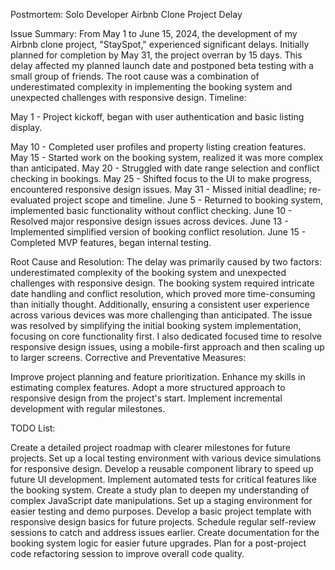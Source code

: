Postmortem: Solo Developer Airbnb Clone Project Delay

Issue Summary:
From May 1 to June 15, 2024, the development of my Airbnb clone project, "StaySpot," experienced significant delays. Initially planned for completion by May 31, the project overran by 15 days. This delay affected my planned launch date and postponed beta testing with a small group of friends. The root cause was a combination of underestimated complexity in implementing the booking system and unexpected challenges with responsive design.
Timeline:

May 1 - Project kickoff, began with user authentication and basic listing display.

May 10 - Completed user profiles and property listing creation features.
May 15 - Started work on the booking system, realized it was more complex than anticipated.
May 20 - Struggled with date range selection and conflict checking in bookings.
May 25 - Shifted focus to the UI to make progress, encountered responsive design issues.
May 31 - Missed initial deadline; re-evaluated project scope and timeline.
June 5 - Returned to booking system, implemented basic functionality without conflict checking.
June 10 - Resolved major responsive design issues across devices.
June 13 - Implemented simplified version of booking conflict resolution.
June 15 - Completed MVP features, began internal testing.

Root Cause and Resolution:
The delay was primarily caused by two factors: underestimated complexity of the booking system and unexpected challenges with responsive design. The booking system required intricate date handling and conflict resolution, which proved more time-consuming than initially thought. Additionally, ensuring a consistent user experience across various devices was more challenging than anticipated.
The issue was resolved by simplifying the initial booking system implementation, focusing on core functionality first. I also dedicated focused time to resolve responsive design issues, using a mobile-first approach and then scaling up to larger screens.
Corrective and Preventative Measures:

Improve project planning and feature prioritization.
Enhance my skills in estimating complex features.
Adopt a more structured approach to responsive design from the project's start.
Implement incremental development with regular milestones.

TODO List:

Create a detailed project roadmap with clearer milestones for future projects.
Set up a local testing environment with various device simulations for responsive design.
Develop a reusable component library to speed up future UI development.
Implement automated tests for critical features like the booking system.
Create a study plan to deepen my understanding of complex JavaScript date manipulations.
Set up a staging environment for easier testing and demo purposes.
Develop a basic project template with responsive design basics for future projects.
Schedule regular self-review sessions to catch and address issues earlier.
Create documentation for the booking system logic for easier future upgrades.
Plan for a post-project code refactoring session to improve overall code quality.
